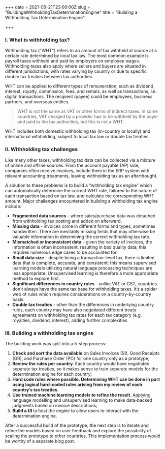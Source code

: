 +++
date = 2021-06-21T23:00:00Z
slug = "BuildingaWithholdingTaxDeterminationEngine"
title = "Building a Withholding Tax Determination Engine"

+++
### **I. What is withholding tax?**

Withholding tax ("WHT") refers to an amount of tax withheld at source at a certain rate determined by local tax law. The most common example is payroll taxes withheld and paid by employers on employee wages. Withholding taxes also apply where sellers and buyers are situated in different jurisdictions, with rates varying by country or due to specific double tax treaties between tax authorities.

WHT can be applied to different types of remuneration, such as dividend, interest, royalty, commission, fees, and rentals, as well as transactions, i.e. digital transactions. The recipient (payee) could be employees, business partners, and overseas entities.

> WHT is not the same as VAT or other forms of indirect taxes. In some countries, VAT charged by a provider has to be withheld by the payer and paid to the tax authorities, but this is not a WHT.

WHT includes both domestic withholding tax (in-country or locally) and international withholding, subject to local tax law or double tax treaties.

### **II. Withholding tax challenges**

Like many other taxes, withholding tax data can be collected via a mixture of online and offline sources. From the account payable (AP) side, companies often receive invoices, include them in the ERP system with relevant accounting treatments, leaving withholding tax as an afterthought.

A solution to these problems is to build a “withholding tax engine” which can automatically determine the correct WHT rate, tailored to the nature of each transaction based on tax law, and calculate the corresponding WHT amount. Major challenges encountered in building a withholding tax engine include:

* **Fragmented data sources** - where sales/purchase data was detached from withholding tax posting and added on afterward.
* **Missing data** - invoices come in different forms and types, sometimes handwritten. There are inevitably missing fields that may otherwise be valuable information in determining the correct withholding tax rate.
* **Mismatched or inconsistent data** - given the variety of invoices, the information is often inconsistent, resulting in bad quality data; this requires numerous edge cases to be accounted for.
* **Small data size** - despite being a transaction-level tax, there is limited data that is complete, accurate, and consistent; this means supervised learning models utilizing natural language processing techniques are less appropriate. Unsupervised learning is therefore a more appropriate method to explore first.
* **Significant differences in country rules** - unlike VAT or GST, countries don't always have the same tax base for withholding taxes. It’s a spider web of rules which requires considerations on a country-by-country basis.
* **Double tax treaties** - other than the differences in underlying country rules, each country may have also negotiated different treaty agreements on withholding tax rates for each tax category (e.g. royalties, dividend, interest), adding further complexities.

### **III. Building a withholding tax engine**

The building work was split into a 5-step process:

1. **Check and sort the data available** on Sales Invoices (SI), Good Receipts (GR), and Purchase Order (PO) for one country only as a prototype;
2. **Review the rules per country**. Each country would have negotiated separate tax treaties, so it makes sense to train separate models for the determination engine for each country;
3. **Hard code rules where possible. Determining WHT can be done in part using logical hard-coded rules arising from my review of each country’s tax treaties.**
4. **Use trained machine learning models to refine the result**. Applying language modelling and unsupervised learning to make data-backed judgments based on invoice descriptions;
5. **Build a UI** to host the engine to allow users to interact with the determination engine.

After a successful build of the prototype, the next step is to iterate and refine the models based on user feedback and explore the possibility of scaling the prototype to other countries. This implementation process would be worthy of a separate blog post.